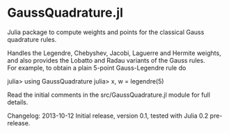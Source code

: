 GaussQuadrature.jl
==================

Julia package to compute weights and points for the classical Gauss 
quadrature rules.

Handles the Legendre, Chebyshev, Jacobi, Laguerre and Hermite weights, 
and also provides the Lobatto and Radau variants of the Gauss rules.  
For example, to obtain a plain 5-point Gauss-Legendre rule do

julia> using GaussQuadrature
julia> x, w = legendre(5)

Read the initial comments in the src/GaussQuadrature.jl module
for full details.

Changelog: 
2013-10-12 
Initial release, version 0.1, tested with Julia 0.2 pre-release.
